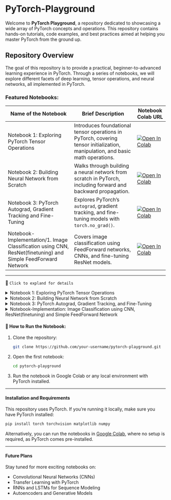 # PyTorch-Playground

Welcome to **PyTorch Playground**, a repository dedicated to showcasing a wide array of PyTorch concepts and operations. This repository contains hands-on tutorials, code examples, and best practices aimed at helping you master PyTorch from the ground up.

## Repository Overview

The goal of this repository is to provide a practical, beginner-to-advanced learning experience in PyTorch. Through a series of notebooks, we will explore different facets of deep learning, tensor operations, and neural networks, all implemented in PyTorch.

### Featured Notebooks:
| **Name of the Notebook**                                        | **Brief Description**                                                                                     | **Notebook Colab URL**                                     |
|------------------------------------------------------------------|------------------------------------------------------------------------------------------------------------|------------------------------------------------------------|
| Notebook 1: Exploring PyTorch Tensor Operations                        | Introduces foundational tensor operations in PyTorch, covering tensor initialization, manipulation, and basic math operations. | [![Open In Colab](https://colab.research.google.com/assets/colab-badge.svg)](https://colab.research.google.com/drive/1zxiKzcRWMQ2ukA50v6V9cPjrsHfSiuUn?usp=sharing)                                          |
| Notebook 2: Building Neural Network from Scratch                     | Walks through building a neural network from scratch in PyTorch, including forward and backward propagation. | [![Open In Colab](https://colab.research.google.com/assets/colab-badge.svg)](https://colab.research.google.com/drive/1UeV8DGYC6vUjRXijdMWQt2z0SdgRx3v0?usp=sharing)                                          |
| Notebook 3: PyTorch Autograd, Gradient Tracking and Fine-Tuning       | Explores PyTorch’s `autograd`, gradient tracking, and fine-tuning models with `torch.no_grad()`.            | [![Open In Colab](https://colab.research.google.com/assets/colab-badge.svg)](https://colab.research.google.com/drive/1URGFgc-1KgwRacI-BspVKDdpur06wuvI?usp=sharing)                                          |
| Notebook-Implementation/1. Image Classification using CNN, ResNet(finetuning) and Simple FeedForward Network | Covers image classification using FeedForward networks, CNNs, and fine-tuning ResNet models.               | [![Open In Colab](https://colab.research.google.com/assets/colab-badge.svg)](https://colab.research.google.com/drive/15nMqnx-wK-S52qAwVnN1k8ZQUM8HHZMS?usp=sharing)                                          |
---
🧠 `Click to expland for details`
<details>
  <summary>Notebook 1: Exploring PyTorch Tensor Operations</summary>

This notebook introduces the foundational concepts of tensor operations in PyTorch. Tensors are the basic building blocks for deep learning models, and this notebook covers how to initialize, manipulate, and operate on tensors effectively.

### Key Topics Covered:

#### Initializing Tensors:
Learn how to create 1D, 2D, and 3D tensors, as well as how to initialize tensors with specific values or random values.

- 1D, 2D, and 3D tensor creation
- Randomly initialized tensors
- Tensors with specific data types and values

#### Mathematical Operations:
Perform element-wise operations, broadcasting, and basic mathematical functions on tensors.

- Element-wise operations (addition, subtraction, multiplication, and division)
- Exponentiation and logarithms
- Summation, mean, min, and max operations
- Broadcasting in tensor operations

#### Matrix Operations:
Explore essential matrix operations like addition, subtraction, multiplication (dot product), transposing, reshaping, and slicing.

- Matrix addition, subtraction, and multiplication
- Matrix transpose and inverse
- Reshaping and slicing tensors
- Matrix determinant

#### Tensor Concatenation and Stacking:
Combine tensors using concatenation and stacking operations for flexible data manipulation.

#### Conversion between PyTorch Tensors and NumPy Arrays:
Seamlessly convert between PyTorch tensors and NumPy arrays for compatibility with the broader Python ecosystem.

#### Automatic Differentiation:
A brief introduction to PyTorch's automatic differentiation functionality using `requires_grad` and `backward()`.

</details>
<details>
  <summary>Notebook 2: Building Neural Network from Scratch</summary>

This notebook walks you through the process of building a neural network from scratch using PyTorch. It covers essential steps like loading a dataset, designing the network architecture, and implementing forward and backward propagation.

### Key Topics Covered:

#### Loading the Dataset:
We use the MNIST dataset for real-life image classification. You will learn:
- How to load the dataset with PyTorch’s `DataLoader`
- How to preprocess and normalize the dataset for better model performance
- Visualizing sample data to understand the input-output structure

#### Architecture of the Neural Network:
Understand how to define and build a fully connected neural network with input, hidden, and output layers.
- Defining input, hidden, and output neurons
- Implementing the architecture with PyTorch’s `nn.Module`
- Applying activation functions like ReLU and Softmax

#### Initializing Weights:
We explore how to initialize weights for the network:
- PyTorch’s default weight initialization
- Manual initialization using `torch.nn.init` methods for more control

#### Forward Propagation:
Implementing forward propagation to compute the output given the input:
- Flattening image data for input
- Applying activation functions between layers
- Computing the output using logits

#### Backward Propagation:
Using PyTorch’s automatic differentiation to compute the gradients and update the weights:
- Calculating the loss with `CrossEntropyLoss`
- Applying backpropagation with `loss.backward()`
- Updating weights with gradient descent using an optimizer (SGD/Adam)

#### Training the Model for `n` Epochs:
Train the neural network and observe how the loss decreases over time:
- Iterating over multiple epochs and mini-batches
- Printing the loss at each epoch to monitor training
- Evaluating the model’s performance on the test set

#### Visualizing Error Loss:
After training, visualize the error loss per epoch to understand the model’s learning process:
- Plotting the loss curve using `matplotlib`
- Analyzing the network's convergence

#### Evaluating the Model:
Evaluate the trained model on test data and display the accuracy:
- Compute the accuracy of the model
- Visualizing predictions vs. actual results on sample images

</details>
<details>
  <summary>Notebook 3: PyTorch Autograd, Gradient Tracking, and Fine-Tuning</summary>

This notebook provides a beginner-friendly exploration of PyTorch’s automatic differentiation tool, **Autograd**, and its use in gradient tracking, backpropagation, and fine-tuning models. It includes simplified explanations and examples to help new learners understand key PyTorch functionalities. It is inspired by [PyTorch’s Autograd Tutorial](https://pytorch.org/tutorials/beginner/blitz/autograd_tutorial.html).

### Key Topics Covered:

#### Understanding Autograd and Gradient Tracking:
Learn how PyTorch’s `autograd` works by automatically calculating gradients, which are essential for backpropagation during neural network training.

- Introduction to the `requires_grad` attribute
- How autograd tracks operations on tensors
- Gradient calculation with `.backward()`
  
#### Forward and Backward Propagation:
Explore how forward propagation produces predictions and how backpropagation calculates gradients for updating model parameters.

- Forward propagation through a neural network
- Backward propagation to update model weights
- Gradient storage in `.grad` attributes

#### Freezing and Fine-Tuning Model Layers:
Understand how to freeze layers during fine-tuning and update only the required parameters, like the classifier layers in pre-trained models such as ResNet18.

- Freezing parameters using `requires_grad=False`
- Fine-tuning ResNet by replacing the classifier layer
- Gradients for fine-tuned layers only

#### Using `torch.no_grad()` for Inference:
Learn how to prevent gradient tracking during inference to improve performance.

- Context management with `torch.no_grad()`
- Preventing gradient computation during model evaluation

#### Implementing Gradient Descent with Optimizers:
Understand how to use optimizers like SGD to update model parameters based on gradients.

- Loading and using optimizers (SGD example)
- Calling `.step()` to perform gradient descent
- Updating only unfrozen parameters during fine-tuning
</details>

<details>
  <summary>Notebook-Implementation: Image Classification using CNN, ResNet(finetuning) and Simple FeedForward Network</summary>

This notebook explores three different neural network architectures for image classification on the CIFAR-10 dataset: **Simple FeedForward Network**, **Convolutional Neural Network (CNN)**, and **ResNet** (using transfer learning). Each model is trained and evaluated on the same dataset, providing a comparison of their performance.

### Key Topics Covered:

#### 1. **Data Preprocessing and Augmentation:**
- Load the CIFAR-10 dataset.
- Normalize the dataset for optimal training performance.
- Perform data augmentation to improve generalization.
  - Random horizontal flips.
  - Random cropping and rotation.
  - Color jittering for better variance.

#### 2. **Building the Models:**

##### **2.1. Simple FeedForward Network:**
- A basic fully connected neural network (MLP).
- Input layer flattened from the image.
- Two hidden layers with ReLU activations.
- Final output layer with 10 nodes (for the CIFAR-10 classes).

##### **2.2. Convolutional Neural Network (CNN):**
- Built from scratch with multiple convolutional layers.
- Includes 5 convolutional layers.
- Batch normalization and dropout layers for regularization.
- Max pooling layers to reduce dimensionality.
- Final fully connected layers for classification.

##### **2.3. ResNet (Transfer Learning):**
- Use of the pretrained ResNet18 model on ImageNet.
- Modification of the final fully connected layer for CIFAR-10 (10 classes).
- Fine-tuning all layers after unfreezing the ResNet model.
- Transfer learning approach allows leveraging pretrained weights for faster convergence.

#### 3. **Loss Function and Optimizers:**
- For all models, use **CrossEntropyLoss** for classification.
- Optimizer:
  - **SGD with momentum** for both CNN and ResNet models (with weight decay for regularization).
  - **Adam** optimizer for Simple FeedForward Network.

#### 4. **Training the Models:**
- Train each model for 20–30 epochs.
- Use learning rate scheduling with **StepLR** to adjust learning rates dynamically for CNN and ResNet.
- Track training and test accuracy for each model.
  
#### 5. **Evaluation and Results:**
- Evaluate all models on the test set.
- Visualize the accuracy and loss curves across epochs.
  
#### 6. **Visualization of Predictions:**
- Display example predictions for all models (Simple FeedForward, CNN, ResNet).
- Show 5 sample images with predicted and actual labels.
  
#### 7. **Comparison of Model Performance:**
- Compare the training and test accuracy of all three models.
- Discuss the strengths and weaknesses of each architecture in handling CIFAR-10 images.
  - Simple FeedForward: Limited performance due to lack of spatial feature extraction.
  - CNN: Better feature extraction and generalization with convolutional layers.
  - ResNet: Transfer learning allows rapid convergence and higher accuracy, leveraging pretrained knowledge from ImageNet.
</details>

#### 🚀 How to Run the Notebook:

1. Clone the repository:
   ```bash
   git clone https://github.com/your-username/pytorch-playground.git
   ```

2. Open the first notebook:
   ```bash
   cd pytorch-playground
   ```

3. Run the notebook in Google Colab or any local environment with PyTorch installed.

---

#### Installation and Requirements

This repository uses PyTorch. If you’re running it locally, make sure you have PyTorch installed:
```bash
pip install torch torchvision matplotlib numpy
```

Alternatively, you can run the notebooks in [Google Colab](https://colab.research.google.com/), where no setup is required, as PyTorch comes pre-installed.

---
#### Future Plans

Stay tuned for more exciting notebooks on:
- Convolutional Neural Networks (CNNs)
- Transfer Learning with PyTorch
- RNNs and LSTMs for Sequence Modeling
- Autoencoders and Generative Models
